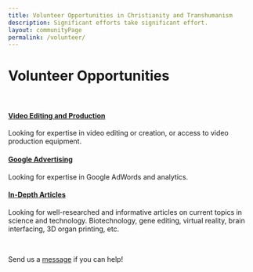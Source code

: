 ```yaml
---
title: Volunteer Opportunities in Christianity and Transhumanism
description: Significant efforts take significant effort.
layout: communityPage
permalink: /volunteer/
---
```

<h1>Volunteer Opportunities</h1>

<br />

<div class="row">
  <div class="col-md-4">
    <h4><a href="mailto:admin@christiantranshumanism.org?subject=Volunteer">Video Editing and Production</a></h4>
    <p>Looking for expertise in video editing or creation, or access to video production equipment.</p>
  </div>
  <div class="col-md-4">
    <h4><a href="mailto:admin@christiantranshumanism.org?subject=Volunteer">Google Advertising</a></h4>
    <p>Looking for expertise in Google AdWords and analytics.</p>
  </div>
  <div class="col-md-4">
    <h4><a href="mailto:admin@christiantranshumanism.org?subject=Volunteer">In-Depth Articles</a></h4>
    <p>Looking for well-researched and informative articles on current topics in science and technology. Biotechnology, gene editing, virtual reality, brain interfacing, 3D organ printing, etc.</p>
  </div>
</div>

<br />

<div class="row">
  <div class="col-md-12">
    <p>Send us a <a href="mailto:admin@christiantranshumanism.org?subject=Volunteer">message</a> if you can help!</p>
  </div>
</div>

